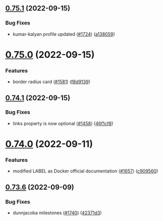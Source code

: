 ## [0.75.1](https://github.com/EddieHubCommunity/LinkFree/compare/v0.75.0...v0.75.1) (2022-09-15)


### Bug Fixes

* kumar-kalyan profile updated ([#1724](https://github.com/EddieHubCommunity/LinkFree/issues/1724)) ([a138059](https://github.com/EddieHubCommunity/LinkFree/commit/a138059f089ec4a067d5ecd64fe1689c2b7d1201))



# [0.75.0](https://github.com/EddieHubCommunity/LinkFree/compare/v0.74.1...v0.75.0) (2022-09-15)


### Features

* border radius card ([#1581](https://github.com/EddieHubCommunity/LinkFree/issues/1581)) ([f8d9139](https://github.com/EddieHubCommunity/LinkFree/commit/f8d9139ccbce66f8060819493094ca692014b5c7))



## [0.74.1](https://github.com/EddieHubCommunity/LinkFree/compare/v0.74.0...v0.74.1) (2022-09-15)


### Bug Fixes

* links property is now optional ([#1458](https://github.com/EddieHubCommunity/LinkFree/issues/1458)) ([46f1cf8](https://github.com/EddieHubCommunity/LinkFree/commit/46f1cf80e646de2673ed5243b6ec591eb9a91bd4))



# [0.74.0](https://github.com/EddieHubCommunity/LinkFree/compare/v0.73.6...v0.74.0) (2022-09-11)


### Features

* modified LABEL as Docker official documentation ([#1657](https://github.com/EddieHubCommunity/LinkFree/issues/1657)) ([c909560](https://github.com/EddieHubCommunity/LinkFree/commit/c9095608288e5421c51681225681ad2c3c477630))



## [0.73.6](https://github.com/EddieHubCommunity/LinkFree/compare/v0.73.5...v0.73.6) (2022-09-09)


### Bug Fixes

* dunnjacoba milestones ([#1740](https://github.com/EddieHubCommunity/LinkFree/issues/1740)) ([42371d3](https://github.com/EddieHubCommunity/LinkFree/commit/42371d3b8ae86e9253f5869b2c9dab9629869686))



